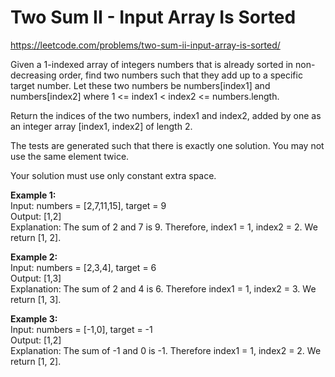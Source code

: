 # Two Sum II - Input Array Is Sorted
https://leetcode.com/problems/two-sum-ii-input-array-is-sorted/

Given a 1-indexed array of integers numbers that is already sorted in non-decreasing order, find two numbers such that they add up to a specific target number. Let these two numbers be numbers[index1] and numbers[index2] where 1 <= index1 < index2 <= numbers.length.

Return the indices of the two numbers, index1 and index2, added by one as an integer array [index1, index2] of length 2.

The tests are generated such that there is exactly one solution. You may not use the same element twice.

Your solution must use only constant extra space.

<b>Example 1:</b>\
Input: numbers = [2,7,11,15], target = 9\
Output: [1,2]\
Explanation: The sum of 2 and 7 is 9. Therefore, index1 = 1, index2 = 2. We return [1, 2].

<b>Example 2:</b>\
Input: numbers = [2,3,4], target = 6\
Output: [1,3]\
Explanation: The sum of 2 and 4 is 6. Therefore index1 = 1, index2 = 3. We return [1, 3].

<b>Example 3:</b>\
Input: numbers = [-1,0], target = -1\
Output: [1,2]\
Explanation: The sum of -1 and 0 is -1. Therefore index1 = 1, index2 = 2. We return [1, 2].